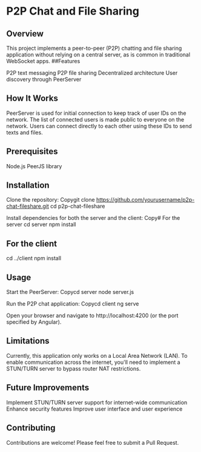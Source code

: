 # P2P Chat and File Sharing
## Overview
This project implements a peer-to-peer (P2P) chatting and file sharing application without relying on a central server, as is common in traditional WebSocket apps.
##Features

P2P text messaging
P2P file sharing
Decentralized architecture
User discovery through PeerServer

## How It Works

PeerServer is used for initial connection to keep track of user IDs on the network.
The list of connected users is made public to everyone on the network.
Users can connect directly to each other using these IDs to send texts and files.

## Prerequisites

Node.js
PeerJS library

## Installation

Clone the repository:
Copygit clone https://github.com/yourusername/p2p-chat-fileshare.git
cd p2p-chat-fileshare

Install dependencies for both the server and the client:
Copy# For the server
cd server
npm install

## For the client
cd ../client
npm install


## Usage

Start the PeerServer:
Copycd server
node server.js

Run the P2P chat application:
Copycd client
ng serve

Open your browser and navigate to http://localhost:4200 (or the port specified by Angular).

## Limitations

Currently, this application only works on a Local Area Network (LAN).
To enable communication across the internet, you'll need to implement a STUN/TURN server to bypass router NAT restrictions.

## Future Improvements

Implement STUN/TURN server support for internet-wide communication
Enhance security features
Improve user interface and user experience

## Contributing
Contributions are welcome! Please feel free to submit a Pull Request.
